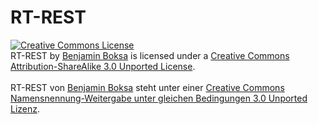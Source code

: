 # RT-REST


<a rel="license" href="http://creativecommons.org/licenses/by-sa/3.0/"><img alt="Creative Commons License" style="border-width:0" src="http://i.creativecommons.org/l/by-sa/3.0/88x31.png" /></a><br />
<span xmlns:dct="http://purl.org/dc/terms/" property="dct:title">RT-REST</span> by <a xmlns:cc="http://creativecommons.org/ns#" href="https://github.com/bboksa/RT-REST" property="cc:attributionName" rel="cc:attributionURL">Benjamin Boksa</a> is licensed under a <a rel="license" href="http://creativecommons.org/licenses/by-sa/3.0/">Creative Commons Attribution-ShareAlike 3.0 Unported License</a>.<br />
<br />
<span xmlns:dct="http://purl.org/dc/terms/" property="dct:title">RT-REST</span> von <a xmlns:cc="http://creativecommons.org/ns#" href="https://github.com/bboksa/RT-REST" property="cc:attributionName" rel="cc:attributionURL">Benjamin Boksa</a> steht unter einer <a rel="license" href="http://creativecommons.org/licenses/by-sa/3.0/">Creative Commons Namensnennung-Weitergabe unter gleichen Bedingungen 3.0 Unported Lizenz</a>.
